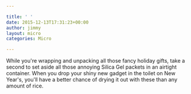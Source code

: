 ```yaml
---

title: ' '
date: 2015-12-13T17:31:23+00:00
author: jimmy
layout: micro
categories: Micro

---
```

While you're wrapping and unpacking all those fancy holiday gifts, take a second to set aside all those annoying Silica Gel packets in an airtight container. When you drop your shiny new gadget in the toilet on New Year's, you'll have a better chance of drying it out with these than any amount of rice.